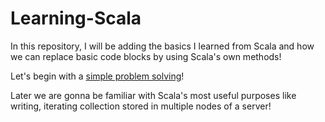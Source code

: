# Learning-Scala
In this repository, I will be adding the basics I learned from Scala and
how we can replace basic code blocks by using Scala's own methods!

Let's begin with a [simple problem solving](https://github.com/Anjum219/Learning-Scala/blob/main/learn-from-naive.scala)!

Later we are gonna be familiar with Scala's most useful purposes like
writing, iterating collection stored in multiple nodes of a server!

